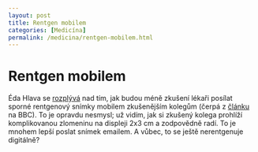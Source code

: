 ```yaml
---
layout: post
title: Rentgen mobilem
categories: [Medicína]
permalink: /medicina/rentgen-mobilem.html
---
```

# Rentgen mobilem

Éda Hlava se [rozplývá](http://hlava.net/blog_det.php?blogid=1055919522) nad tím, jak budou méně zkušení lékaři posílat sporné rentgenový snímky mobilem zkušenějším kolegům (čerpá z [článku](http://news.bbc.co.uk/2/hi/uk_news/wales/2995518.stm) na BBC). To je opravdu nesmysl; už vidím, jak si zkušený kolega prohlíží komplikovanou zlomeninu na displeji 2x3 cm a zodpovědně radí. To je mnohem lepší poslat snímek emailem. A vůbec, to se ještě nerentgenuje digitálně?

